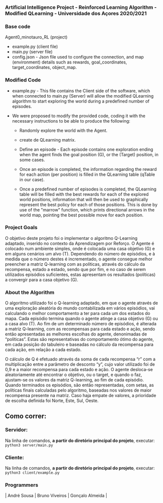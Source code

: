 
###  Artificial Intelligence Project - Reinforced Learning Algorithm - Modified QLearning - Universidade dos Açores 2020/2021  ###



###  Base code  ###

  Agent0_minotauro_RL (project)
  
  - example.py (client file)
  - main.py (server file)
  - config.json - Json file used to configure the connection, and map (environment) details such as rewards, goal_coordinates, target_coordinates, object_map.
 
 
###  Modified Code  ###

- example.py - This file contains the Client side of the software, which when connected to main.py (Server) will allow the modified QLearning algorithm to start exploring the world during a predefined number of episodes. 

- We were proposed to modify the provided code, coding it with the necessary instructions to be able to produce the following:

    - Randomly explore the world with the Agent.
    
    - create de QLearning matrix.
     
    - Define an episode - Each episode contains one exploration ending when the agent finds the goal position (G), or the (Target) position, in some cases.
  
    - Once an episode is completed, the information regarding the reward for each action (per position) is filled in the QLearning table (qTable in our case). 
  
    - Once a predefined number of episodes is completed, the QLearning table will be filled with the best rewards for each of the explored world positions, information that will then be used to graphically represent the best policy for each of those positions. This is done by use of the "marrow" function, which prints directional arrows in the world map, pointing the best possible move for each position.


###  Project Goals  ###

O objetivo deste projeto foi o implementar o algoritmo Q-Learning adaptado, inserido no contexto da Aprendizagem por Reforço. O Agente é colocado num ambiente simples, onde é colocada uma casa objetivo (G) e em alguns cenários um alvo (T). Dependendo do número de episódios, e à medida que o número destes é incrementado, o agente consegue melhor preencher a matriz Q-learning com as políticas, através do cálculo da recompensa, estado a estado, sendo que por fim, e no caso de serem utilizados episódios suficientes, estas apresentam os resultados (políticas) a convergir para a casa objetivo (G).

###  About the Algorithm  ###

O algoritmo utilizado foi o Q-learning adaptado, em que o agente através de uma exploração aleatória do mundo contabilizada em vários episódios, vai calculando o melhor comportamento a ter para cada um dos estados do mapa. Cada episódio termina quando o agente atinge a casa objetivo (G) ou a casa alvo (T). Ao fim de um determinado número de episódios, é alterada a matriz Q-learning, com as recompensas para cada estado e ação, sendo então apresentadas as melhores escolhas do agente, denonimadas de “políticas”. Estas são representativas do comportamento ótimo do agente, em cada posição do tabuleiro e baseadas no cálculo da recompensa para cada ação, em relação a cada estado.

O cálculo de Q é efetuado através da soma de cada recompensa “r” com a multiplicação entre a parâmetro de desconto “y”, cujo valor utilizado foi de 0,9 e a maior recompensa para cada estado e ação. O agente desloca-se aleatoriamente até encontrar o objetivo, ou o target, e quando o faz, ajustam-se os valores da matriz Q-learning, ao fim de cada episódio. Quando terminados os episódios, são então representadas, com setas, as políticas finais calculadas pelo algoritmo, baseadas nos valores de maior recompensa presente na matriz. Caso haja empate de valores, a prioridade de escolha definida foi Norte, Este, Sul, Oeste.


## Como correr:

### Servidor:  

Na linha de comandos, **a partir do diretório principal do projeto**, executar:  
    ```python3 server/main.py```  
  
### Cliente:  

Na linha de comandos, **a partir do diretório principal do projeto**, executar:  
    ```python3 client/example.py```  
    

###  Programmers  ###

|    André Sousa    |    Bruno Viveiros    |    Gonçalo Almeida    |


